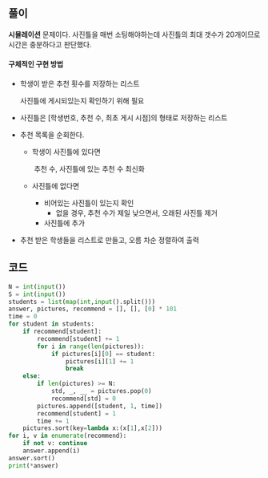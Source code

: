 ## 풀이

**시뮬레이션** 문제이다. 사진틀을 매번 소팅해야하는데 사진틀의 최대 갯수가 20개이므로 시간은 충분하다고 판단했다.



#### 구체적인 구현 방법

- 학생이 받은 추천 횟수를 저장하는 리스트

  사진틀에 게시되있는지 확인하기 위해 필요

- 사진틀은 [학생번호, 추천 수, 최초 게시 시점]의 형태로 저장하는 리스트

- 추천 목록을 순회한다.

  - 학생이 사진틀에 있다면

    ​	추천 수, 사진틀에 있는 추천 수 최신화

  - 사진틀에 없다면
    - 비어있는 사진틀이 있는지 확인
      - 없을 경우, 추천 수가 제일 낮으면서, 오래된 사진틀 제거
    - 사진틀에 추가

- 추천 받은 학생들을 리스트로 만들고, 오름 차순 정렬하여 출력



## 코드

```python
N = int(input())
S = int(input())
students = list(map(int,input().split()))
answer, pictures, recommend = [], [], [0] * 101
time = 0
for student in students:
    if recommend[student]:
        recommend[student] += 1
        for i in range(len(pictures)):
            if pictures[i][0] == student:
                pictures[i][1] += 1
                break
    else:
        if len(pictures) >= N:
            std, _, __ = pictures.pop(0)
            recommend[std] = 0
        pictures.append([student, 1, time])
        recommend[student] = 1
        time += 1
    pictures.sort(key=lambda x:(x[1],x[2]))
for i, v in enumerate(recommend):
    if not v: continue
    answer.append(i)
answer.sort()
print(*answer)
```

